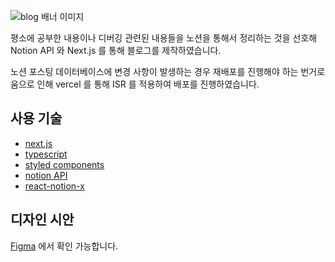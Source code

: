 ![blog 배너 이미지](https://user-images.githubusercontent.com/54921653/208304686-1e53fb50-ef30-45d9-aaab-538129c8b7a5.jpg)

평소에 공부한 내용이나 디버깅 관련된 내용들을 노션을 통해서 정리하는 것을 선호해 Notion API 와 Next.js 를 통해 블로그를 제작하였습니다.

노션 포스팅 데이터베이스에 변경 사항이 발생하는 경우 재배포를 진행해야 하는 번거로움으로 인해 vercel 를 통해 ISR 를 적용하여 배포를 진행하였습니다.


## 사용 기술 

- [next.js](https://nextjs.org/)
- [typescript](https://www.typescriptlang.org/)
- [styled components](https://styled-components.com/)
- [notion API](https://developers.notion.com/)
- [react-notion-x](https://github.com/NotionX/react-notion-x)

## 디자인 시안

[Figma](https://www.figma.com/file/noQPAMLKpSUlXsRc0PeaLw/%EB%B8%94%EB%A1%9C%EA%B7%B8?node-id=208%3A3&t=VohbRM47YQJRS5j4-1) 에서 확인 가능합니다.